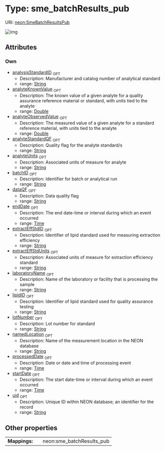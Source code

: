 
# Type: sme_batchResults_pub




URI: [neon:SmeBatchResultsPub](https://data.neonscience.org/SmeBatchResultsPub)


![img](http://yuml.me/diagram/nofunky;dir:TB/class/[SmeBatchResultsPub&#124;uid:string%20%3F;processedDate:time%20%3F;startDate:time%20%3F;endDate:time%20%3F;laboratoryName:string%20%3F;analyteUnits:string%20%3F;dataQF:string%20%3F;batchID:string%20%3F;namedLocation:string%20%3F;analyteKnownValue:double%20%3F;analyteObservedValue:double%20%3F;analysisStandardID:string%20%3F;lipidID:string%20%3F;lotNumber:string%20%3F;extractEffStdID:string%20%3F;extractEffStdUnits:string%20%3F;analyteStandardQF:string%20%3F])

## Attributes


### Own

 * [analysisStandardID](analysisStandardID.md)  <sub>OPT</sub>
    * Description: Manufacturer and catalog number of analytical standard
    * range: [String](types/String.md)
 * [analyteKnownValue](analyteKnownValue.md)  <sub>OPT</sub>
    * Description: The known value of a given analyte for a quality assurance reference material or standard, with units tied to the analyte
    * range: [Double](types/Double.md)
 * [analyteObservedValue](analyteObservedValue.md)  <sub>OPT</sub>
    * Description: The measured value of a given analyte for a standard reference material, with units tied to the analyte
    * range: [Double](types/Double.md)
 * [analyteStandardQF](analyteStandardQF.md)  <sub>OPT</sub>
    * Description: Quality flag for the analyte standard/s
    * range: [String](types/String.md)
 * [analyteUnits](analyteUnits.md)  <sub>OPT</sub>
    * Description: Associated units of measure for analyte
    * range: [String](types/String.md)
 * [batchID](batchID.md)  <sub>OPT</sub>
    * Description: Identifier for batch or analytical run
    * range: [String](types/String.md)
 * [dataQF](dataQF.md)  <sub>OPT</sub>
    * Description: Data quality flag
    * range: [String](types/String.md)
 * [endDate](endDate.md)  <sub>OPT</sub>
    * Description: The end date-time or interval during which an event occurred
    * range: [Time](types/Time.md)
 * [extractEffStdID](extractEffStdID.md)  <sub>OPT</sub>
    * Description: Identifier of lipid standard used for measuring extraction efficiency
    * range: [String](types/String.md)
 * [extractEffStdUnits](extractEffStdUnits.md)  <sub>OPT</sub>
    * Description: Associated units of measure for extraction efficiency standard
    * range: [String](types/String.md)
 * [laboratoryName](laboratoryName.md)  <sub>OPT</sub>
    * Description: Name of the laboratory or facility that is processing the sample
    * range: [String](types/String.md)
 * [lipidID](lipidID.md)  <sub>OPT</sub>
    * Description: Identifier of lipid standard used for quality assurance testing
    * range: [String](types/String.md)
 * [lotNumber](lotNumber.md)  <sub>OPT</sub>
    * Description: Lot number for standard
    * range: [String](types/String.md)
 * [namedLocation](namedLocation.md)  <sub>OPT</sub>
    * Description: Name of the measurement location in the NEON database
    * range: [String](types/String.md)
 * [processedDate](processedDate.md)  <sub>OPT</sub>
    * Description: Date or date and time of processing event
    * range: [Time](types/Time.md)
 * [startDate](startDate.md)  <sub>OPT</sub>
    * Description: The start date-time or interval during which an event occurred
    * range: [Time](types/Time.md)
 * [uid](uid.md)  <sub>OPT</sub>
    * Description: Unique ID within NEON database; an identifier for the record
    * range: [String](types/String.md)

## Other properties

|  |  |  |
| --- | --- | --- |
| **Mappings:** | | neon:sme_batchResults_pub |

